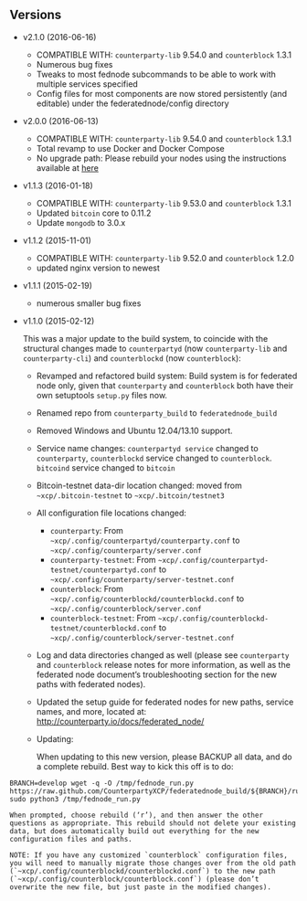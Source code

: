 ## Versions ##
* v2.1.0 (2016-06-16)
  * COMPATIBLE WITH: `counterparty-lib` 9.54.0 and `counterblock` 1.3.1
  * Numerous bug fixes
  * Tweaks to most fednode subcommands to be able to work with multiple services specified
  * Config files for most components are now stored persistently (and editable) under the federatednode/config directory
* v2.0.0 (2016-06-13)
  * COMPATIBLE WITH: `counterparty-lib` 9.54.0 and `counterblock` 1.3.1
  * Total revamp to use Docker and Docker Compose
  * No upgrade path: Please rebuild your nodes using the instructions available at [here](http://counterparty.io/docs/federated_node/)
* v1.1.3 (2016-01-18)
  * COMPATIBLE WITH: `counterparty-lib` 9.53.0 and `counterblock` 1.3.1
  * Updated `bitcoin` core to 0.11.2
  * Update `mongodb` to 3.0.x
* v1.1.2 (2015-11-01)
  * COMPATIBLE WITH: `counterparty-lib` 9.52.0 and `counterblock` 1.2.0
  * updated nginx version to newest
* v1.1.1 (2015-02-19)
  * numerous smaller bug fixes
* v1.1.0 (2015-02-12)
  
  This was a major update to the build system, to coincide with the structural changes made to `counterpartyd` (now `counterparty-lib` and `counterparty-cli`) and `counterblockd` (now `counterblock`):
  
  * Revamped and refactored build system: Build system is for federated node only, given that `counterparty` and `counterblock` both have their own setuptools `setup.py` files now.
  * Renamed repo from `counterparty_build` to `federatednode_build`
  * Removed Windows and Ubuntu 12.04/13.10 support. 
  * Service name changes: `counterpartyd service` changed to `counterparty`, `counterblockd` service changed to `counterblock`. `bitcoind` service changed to `bitcoin`
  * Bitcoin-testnet data-dir location changed: moved from `~xcp/.bitcoin-testnet` to `~xcp/.bitcoin/testnet3`
  * All configuration file locations changed:

    * `counterparty`: From `~xcp/.config/counterpartyd/counterparty.conf` to `~xcp/.config/counterparty/server.conf`
    * `counterparty-testnet`: From `~xcp/.config/counterpartyd-testnet/counterpartyd.conf` to `~xcp/.config/counterparty/server-testnet.conf`
    * `counterblock`: From `~xcp/.config/counterblockd/counterblockd.conf` to `~xcp/.config/counterblock/server.conf`
    * `counterblock-testnet`: From `~xcp/.config/counterblockd-testnet/counterblockd.conf` to `~xcp/.config/counterblock/server-testnet.conf`

  * Log and data directories changed as well (please see `counterparty` and `counterblock` release notes for more information, as well as the federated node document’s troubleshooting section for the new paths with federated nodes).
  * Updated the setup guide for federated nodes for new paths, service names, and more, located at: http://counterparty.io/docs/federated_node/

  * Updating:

    When updating to this new version, please BACKUP all data, and do a complete rebuild. Best way to kick this off is to do:
```
BRANCH=develop wget -q -O /tmp/fednode_run.py https://raw.github.com/CounterpartyXCP/federatednode_build/${BRANCH}/run.py sudo python3 /tmp/fednode_run.py
```

    When prompted, choose rebuild (‘r’), and then answer the other questions as appropriate. This rebuild should not delete your existing data, but does automatically build out everything for the new configuration files and paths.

    NOTE: If you have any customized `counterblock` configuration files, you will need to manually migrate those changes over from the old path (`~xcp/.config/counterblockd/counterblockd.conf`) to the new path (`~xcp/.config/counterblock/counterblock.conf`) (please don’t overwrite the new file, but just paste in the modified changes).
